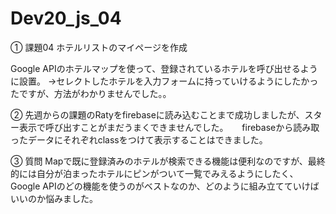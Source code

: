 # Dev20_js_04
① 課題04 ホテルリストのマイページを作成

Google APIのホテルマップを使って、登録されているホテルを呼び出せるように設置。
→セレクトしたホテルを入力フォームに持っていけるようにしたかったですが、方法がわかりませんでした。。

② 先週からの課題のRatyをfirebaseに読み込むことまで成功しましたが、スター表示で呼び出すことがまだうまくできませんでした。
　 firebaseから読み取ったデータにそれぞれclassをつけて表示することはできました。
  
③ 質問
Mapで既に登録済みのホテルが検索できる機能は便利なのですが、最終的には自分が泊まったホテルにピンがついて一覧でみえるようにしたく、Google APIのどの機能を使うのがベストなのか、どのように組み立てていけばいいのか悩みました。
